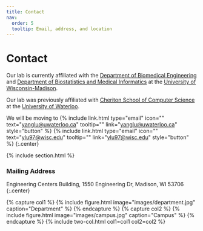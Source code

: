 ```yaml
---
title: Contact
nav:
  order: 5
  tooltip: Email, address, and location
---
```


# <i class="fas fa-envelope"></i>Contact

Our lab is currently affiliated with the [Department of Biomedical Engineering](https://engineering.wisc.edu/departments/biomedical-engineering) and [Department of Biostatistics and Medical Informatics](https://biostat.wiscweb.wisc.edu/) at the [University of Wisconsin-Madison](https://www.wisc.edu). 


Our lab was previously affiliated with [Cheriton School of Computer Science](https://cs.uwaterloo.ca) at the [University of Waterloo](https://uwaterloo.ca/). 

We will be moving to 
{%
  include link.html
  type="email"
  icon=""
  text="yanglu@uwaterloo.ca"
  tooltip=""
  link="yanglu@uwaterloo.ca"
  style="button"
%}
{%
  include link.html
  type="email"
  icon=""
  text="ylu97@wisc.edu"
  tooltip=""
  link="ylu97@wisc.edu"
  style="button"
%}
{:.center}

{% include section.html %}

### <i class="fas fa-mail-bulk"></i>Mailing Address

Engineering Centers Building, 1550 Engineering Dr, Madison, WI 53706
{:.center}

{% capture col1 %}
{%
  include figure.html
  image="images/department.jpg"
  caption="Department"
%}
{% endcapture %}
{% capture col2 %}
{%
  include figure.html
  image="images/campus.jpg"
  caption="Campus"
%}
{% endcapture %}
{% include two-col.html col1=col1 col2=col2 %}
